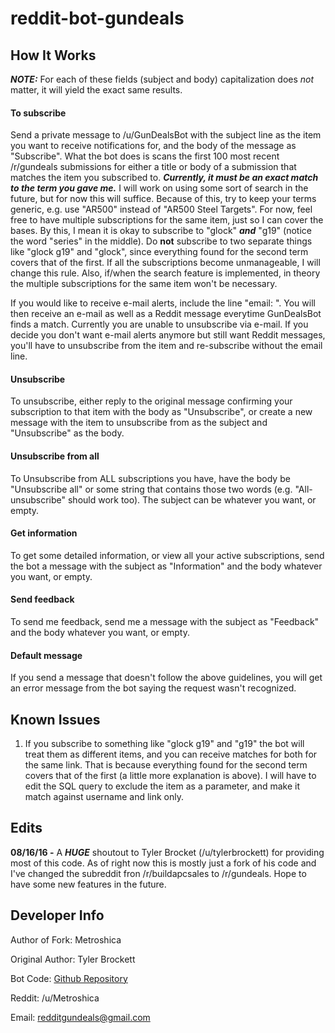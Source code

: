 # reddit-bot-gundeals

## How It Works

***NOTE:*** For each of these fields (subject and body) capitalization does *not* matter, it will yield the exact same results.

#### To subscribe 
Send a private message to /u/GunDealsBot with the subject line as the item you want to receive notifications for, and the body of the message as "Subscribe". What the bot does is scans the first 100 most recent /r/gundeals submissions for either a title or body of a submission that matches the item you subscribed to. ***Currently, it must be an exact match to the term you gave me.*** I will work on using some sort of search in the future, but for now this will suffice. Because of this, try to keep your terms generic, e.g. use "AR500" instead of "AR500 Steel Targets". For now, feel free to have multiple subscriptions for the same item, just so I can cover the bases. By this, I mean it is okay to subscribe to "glock" ***and*** "g19" (notice the word "series" in the middle). Do **not** subscribe to two separate things like "glock g19" and "glock", since everything found for the second term covers that of the first. If all the subscriptions become unmanageable, I will change this rule. Also, if/when the search feature is implemented, in theory the multiple subscriptions for the same item won't be necessary.

If you would like to receive e-mail alerts, include the line "email: <email address>". You will then receive an e-mail as well as a Reddit message everytime GunDealsBot finds a match. Currently you are unable to unsubscribe via e-mail. If you decide you don't want e-mail alerts anymore but still want Reddit messages, you'll have to unsubscribe from the item and re-subscribe without the email line.

#### Unsubscribe
To unsubscribe, either reply to the original message confirming your subscription to that item with the body as "Unsubscribe", or create a new message with the item to unsubscribe from as the subject and "Unsubscribe" as the body.

#### Unsubscribe from all
To Unsubscribe from ALL subscriptions you have, have the body be "Unsubscribe all" or some string that contains those two words (e.g. "All-unsubscribe" should work too). The subject can be whatever you want, or empty.

#### Get information
To get some detailed information, or view all your active subscriptions, send the bot a message with the subject as "Information" and the body whatever you want, or empty.

#### Send feedback
To send me feedback, send me a message with the subject as "Feedback" and the body whatever you want, or empty.

#### Default message
If you send a message that doesn't follow the above guidelines, you will get an error message from the bot saying the request wasn't recognized.


## Known Issues

1. If you subscribe to something like "glock g19" and "g19" the bot will treat them as different items, and you can receive matches for both for the same link. That is because everything found for the second term covers that of the first (a little more explanation is above). I will have to edit the SQL query to exclude the item as a parameter, and make it match against username and link only.


## Edits

**08/16/16 -** A ***HUGE*** shoutout to Tyler Brocket (/u/tylerbrockett) for providing most of this code. As of right now this is mostly just a fork of his code and I've changed the subreddit fron /r/buildapcsales to /r/gundeals. Hope to have some new features in the future.

## Developer Info

Author of Fork: Metroshica

Original Author: Tyler Brockett	

Bot Code: [Github Repository](https://github.com/metroshica/reddit-bot-gundeals)

Reddit: /u/Metroshica

Email: redditgundeals@gmail.com

&nbsp;
